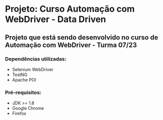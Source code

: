 # Projeto: Curso Automação com WebDriver - Data Driven #

## Projeto que está sendo desenvolvido no curso de Automação com WebDriver - Turma 07/23 ##

### Dependências utilizadas: ###
* Selenium WebDriver
* TestNG
* Apache POI

### Pré-requisitos: ###
* JDK >= 1.8
* Google Chrome
* Firefox
